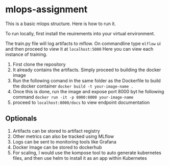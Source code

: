 # mlops-assignment

This is a basic mlops structure. Here is how to run it.

To run locally, first install the reuirements into your virtual environment.

The train.py file will log artifacts to mflow. On commandline type `mlflow` ui and then proceed to view it at `localhost:5000` Here you can view each instance of training.

1. First clone the repository
2. It already contains the artifacts. Simply proceed to building the docker image
3. Run the following comand in the same folder as the Dockerfile to build the docker container
   `docker build -t your-image-name .`
4. Once this is done, run the image and expose port 8000 byt he following command
   `docker run -it -p 8000:8000 your-image-name`
5. proceed to `localhost:8000/docs` to view endpoint documentation

## Optionals

1. Artifacts can be stored to artifact registry
2. Other metrics can also be tracked using MLflow
3. Logs can be sent to monitoring tools like Grafana
4. Docker Image can be stored to dockerhub
5. For scaling, I would use the kompose tool to auto generate kubernetes files, and then use helm to install it as an app within Kubernetes
